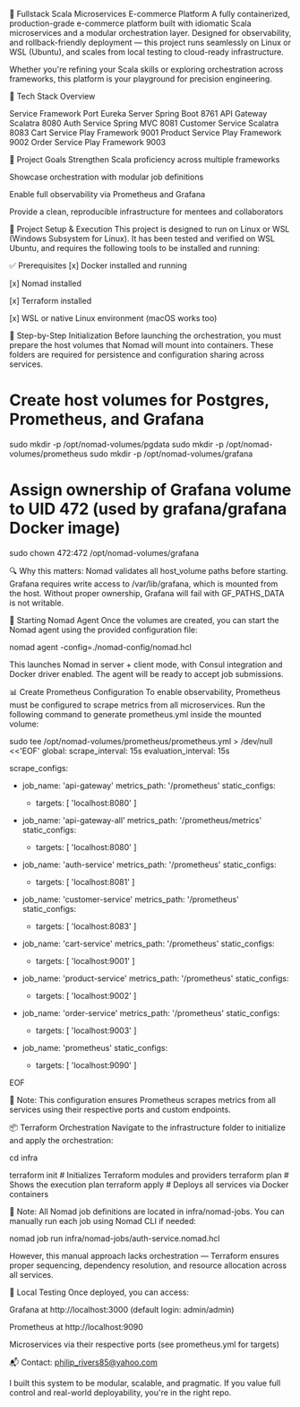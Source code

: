 🚀 Fullstack Scala Microservices E-commerce Platform
A fully containerized, production-grade e-commerce platform built with idiomatic Scala microservices and a modular orchestration layer. Designed for observability, and rollback-friendly deployment — this project runs seamlessly on Linux or WSL (Ubuntu), and scales from local testing to cloud-ready infrastructure.

Whether you're refining your Scala skills or exploring orchestration across frameworks, this platform is your playground for precision engineering.

🧰 Tech Stack Overview


Service	Framework	Port
Eureka Server Spring Boot 8761
API Gateway	Scalatra	8080
Auth Service	Spring MVC	8081
Customer Service	Scalatra	8083
Cart Service	Play Framework	9001
Product Service	Play Framework	9002
Order Service	Play Framework	9003

🎯 Project Goals
Strengthen Scala proficiency across multiple frameworks

Showcase orchestration with modular job definitions

Enable full observability via Prometheus and Grafana

Provide a clean, reproducible infrastructure for mentees and collaborators


🚀 Project Setup & Execution
This project is designed to run on Linux or WSL (Windows Subsystem for Linux). It has been tested and verified on WSL Ubuntu, and requires the following tools to be installed and running:

✅ Prerequisites
[x] Docker installed and running

[x] Nomad installed

[x] Terraform installed

[x] WSL or native Linux environment (macOS works too)

🧱 Step-by-Step Initialization
Before launching the orchestration, you must prepare the host volumes that Nomad will mount into containers. These folders are required for persistence and configuration sharing across services.

# Create host volumes for Postgres, Prometheus, and Grafana
sudo mkdir -p /opt/nomad-volumes/pgdata
sudo mkdir -p /opt/nomad-volumes/prometheus
sudo mkdir -p /opt/nomad-volumes/grafana

# Assign ownership of Grafana volume to UID 472 (used by grafana/grafana Docker image)
sudo chown 472:472 /opt/nomad-volumes/grafana

🔍 Why this matters: Nomad validates all host_volume paths before starting. Grafana requires write access to /var/lib/grafana, which is mounted from the host. Without proper ownership, Grafana will fail with GF_PATHS_DATA is not writable.


🧭 Starting Nomad Agent
Once the volumes are created, you can start the Nomad agent using the provided configuration file:

nomad agent -config=./nomad-config/nomad.hcl


This launches Nomad in server + client mode, with Consul integration and Docker driver enabled. The agent will be ready to accept job submissions.

📊 Create Prometheus Configuration
To enable observability, Prometheus must be configured to scrape metrics from all microservices. Run the following command to generate prometheus.yml inside the mounted volume:

sudo tee /opt/nomad-volumes/prometheus/prometheus.yml > /dev/null <<'EOF'
global:
  scrape_interval: 15s
  evaluation_interval: 15s

scrape_configs:
  - job_name: 'api-gateway'
    metrics_path: '/prometheus'
    static_configs:
      - targets: [ 'localhost:8080' ]

  - job_name: 'api-gateway-all'
    metrics_path: '/prometheus/metrics'
    static_configs:
      - targets: [ 'localhost:8080' ]

  - job_name: 'auth-service'
    metrics_path: '/prometheus'
    static_configs:
      - targets: [ 'localhost:8081' ]

  - job_name: 'customer-service'
    metrics_path: '/prometheus'
    static_configs:
      - targets: [ 'localhost:8083' ]

  - job_name: 'cart-service'
    metrics_path: '/prometheus'
    static_configs:
      - targets: [ 'localhost:9001' ]

  - job_name: 'product-service'
    metrics_path: '/prometheus'
    static_configs:
      - targets: [ 'localhost:9002' ]

  - job_name: 'order-service'
    metrics_path: '/prometheus'
    static_configs:
      - targets: [ 'localhost:9003' ]

  - job_name: 'prometheus'
    static_configs:
      - targets: [ 'localhost:9090' ]

EOF

🧠 Note: This configuration ensures Prometheus scrapes metrics from all services using their respective ports and custom endpoints.


📦 Terraform Orchestration
Navigate to the infrastructure folder to initialize and apply the orchestration:

cd infra

terraform init       # Initializes Terraform modules and providers
terraform plan       # Shows the execution plan
terraform apply      # Deploys all services via Docker containers


🧠 Note: All Nomad job definitions are located in infra/nomad-jobs. You can manually run each job using Nomad CLI if needed:

nomad job run infra/nomad-jobs/auth-service.nomad.hcl

However, this manual approach lacks orchestration — Terraform ensures proper sequencing, dependency resolution, and resource allocation across all services.

🧪 Local Testing
Once deployed, you can access:

Grafana at http://localhost:3000 (default login: admin/admin)

Prometheus at http://localhost:9090

Microservices via their respective ports (see prometheus.yml for targets)

📬 Contact: philip_rivers85@yahoo.com

I built this system to be modular, scalable, and pragmatic. If you value full control and real-world deployability, you're in the right repo.
